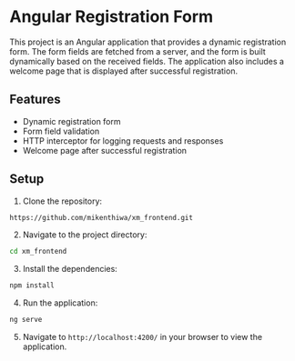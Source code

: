 # Angular Registration Form

This project is an Angular application that provides a dynamic registration form. The form fields are fetched from a server, and the form is built dynamically based on the received fields. The application also includes a welcome page that is displayed after successful registration.

## Features

- Dynamic registration form
- Form field validation
- HTTP interceptor for logging requests and responses
- Welcome page after successful registration

## Setup

1. Clone the repository:

```bash
https://github.com/mikenthiwa/xm_frontend.git
```

2. Navigate to the project directory:

```bash
cd xm_frontend
```

3. Install the dependencies:

```bash
npm install
```

4. Run the application:

```bash
ng serve
```

5. Navigate to `http://localhost:4200/` in your browser to view the application.



